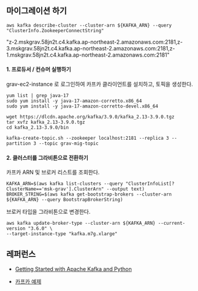 ## 마이그레이션 하기 ##

```
aws kafka describe-cluster --cluster-arn ${KAFKA_ARN} --query "ClusterInfo.ZookeeperConnectString"
```
"z-2.mskgrav.58jn2t.c4.kafka.ap-northeast-2.amazonaws.com:2181,z-3.mskgrav.58jn2t.c4.kafka.ap-northeast-2.amazonaws.com:2181,z-1.mskgrav.58jn2t.c4.kafka.ap-northeast-2.amazonaws.com:2181"

#### 1. 프로듀서 / 컨슈머 실행하기 ####

grav-ec2-instance 로 로그인하여 카프카 클라이언트를 설치하고, 토픽을 생성한다.  
```
yum list | grep java-17
sudo yum install -y java-17-amazon-corretto.x86_64
sudo yum install -y java-17-amazon-corretto-devel.x86_64

wget https://dlcdn.apache.org/kafka/3.9.0/kafka_2.13-3.9.0.tgz
tar xvfz kafka_2.13-3.9.0.tgz
cd kafka_2.13-3.9.0/bin
```

```
kafka-create-topic.sh --zookeeper localhost:2181 --replica 3 --partition 3 --topic grav-mig-topic

```




#### 2. 클러스터를 그라비톤으로 전환하기 ####
카프카 ARN 및 브로커 리스트를 조회한다.
```
KAFKA_ARN=$(aws kafka list-clusters --query "ClusterInfoList[?ClusterName=='msk-grav'].ClusterArn" --output text)
BROKER_STRING=$(aws kafka get-bootstrap-brokers --cluster-arn ${KAFKA_ARN} --query BootstrapBrokerString)
```

브로커 타입을 그라비톤으로 변경한다. 
```
aws kafka update-broker-type --cluster-arn ${KAFKA_ARN} --current-version "3.6.0" \
--target-instance-type "kafka.m7g.xlarge"
```

## 레퍼런스 ##
* [Getting Started with Apache Kafka and Python](https://developer.confluent.io/get-started/python/?utm_medium=sem&utm_source=google&utm_campaign=ch.sem_br.nonbrand_tp.prs_tgt.dsa_mt.dsa_rgn.apac_lng.eng_dv.all_con.confluent-developer&utm_term=&creative=&device=c&placement=&gad_source=1&gclid=Cj0KCQiA1p28BhCBARIsADP9HrPKZ2L5FL33Qj2hG5wD-SgO6VAhZTPCmRDyU3SzMKXwfxM4pEn5NX0aAuI6EALw_wcB)

* [카프카 예제](https://dev-records.tistory.com/entry/%ED%8C%8C%EC%9D%B4%EC%8D%AC%EC%9C%BC%EB%A1%9C-Kafka-%EA%B0%84%EB%8B%A8%ED%95%9C-%EC%98%88%EC%A0%9C)

